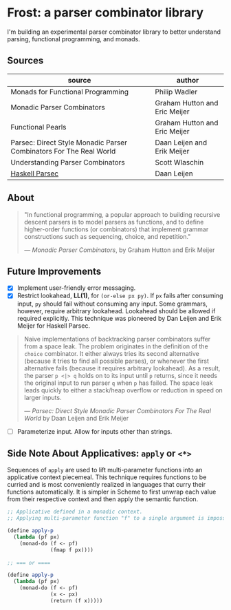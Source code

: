 # Frost: a parser combinator library

I'm building an experimental parser combinator library to better understand parsing, 
functional programming, and monads.

## Sources

| source                                                             | author                        |
|------------------------------------------------------------------- | ----------------------------- |
| Monads for Functional Programming                                  | Philip Wadler                 |
| Monadic Parser Combinators                                         | Graham Hutton and Eric Meijer |
| Functional Pearls                                                  | Graham Hutton and Eric Meijer |
| Parsec: Direct Style Monadic Parser Combinators For The Real World | Daan Leijen and Erik Meijer   |
| Understanding Parser Combinators                                   | Scott Wlaschin                |
| [Haskell Parsec](https://github.com/haskell/parsec)                | Daan Leijen                   |

## About

> "In functional programming, a popular approach to building recursive descent parsers
>  is to model parsers as functions, and to define higher-order functions (or combinators) 
>  that implement grammar constructions such as sequencing, choice, and repetition."
>
>  — *Monadic Parser Combinators*, by Graham Hutton and Erik Meijer

## Future Improvements

- [x] Implement user-friendly error messaging.
- [x] Restrict lookahead, **LL(1)**, for `(or-else px py)`. If `px` fails after consuming input, `py` should fail
   without consuming any input. Some grammars, however, require arbitrary lookahead. Lookahead should
   be allowed if required explicitly. This technique was pioneered by Dan Leijen and Erik Meijer for Haskell Parsec.

> Naive implementations of backtracking parser combinators suffer from a space leak.
> The problem originates in the definition of the `choice` combinator. It either
> always tries its second alternative (because it tries to find all possible parses),
> or whenever the first alternative fails (because it requires arbitrary lookahead).
> As a result, the parser `p <|> q` holds on to its input until `p` returns, since it
> needs the original input to run parser `q` when `p` has failed. The space leak leads
> quickly to either a stack/heap overflow or reduction in speed on larger inputs.
>
> — *Parsec: Direct Style Monadic Parser Combinators For The Real World*
>   by Daan Leijen and Erik Meijer

- [ ] Parameterize input. Allow for inputs other than strings.

## Side Note About Applicatives: `apply` or `<*>`

Sequences of `apply` are used to lift multi-parameter functions into an applicative context piecemeal.
This technique requires functions to be curried and is most conveniently realized in languages that
curry their functions automatically. It is simpler in Scheme to first unwrap each value from their
respective context and then apply the semantic function.

```scheme
;; Applicative defined in a monadic context.
;; Applying multi-parameter function "f" to a single argument is impossible in Scheme.

(define apply-p
  (lambda (pf px)
    (monad-do (f <- pf)
              (fmap f px))))
              
;; === or ====

(define apply-p
  (lambda (pf px)
    (monad-do (f <- pf)
              (x <- px)
              (return (f x)))))
```
